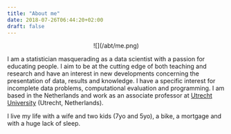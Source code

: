 ```yaml
---
title: "About me"
date: 2018-07-26T06:44:20+02:00
draft: false
---
```


<center>
![](/abt/me.png)
</center>

I am a statistician masquerading as a data scientist with a passion for educating people. I aim to be at the cutting edge of both teaching and research and have an interest in new developments concerning the presentation of data, results and knowledge. I have a specific interest for incomplete data problems, computational evaluation and programming. I am based in the Netherlands and work as an associate professor at [Utrecht University](https://www.uu.nl/en) (Utrecht, Netherlands).

I live my life with a wife and two kids (7yo and 5yo), a bike, a mortgage and with a huge lack of sleep.
